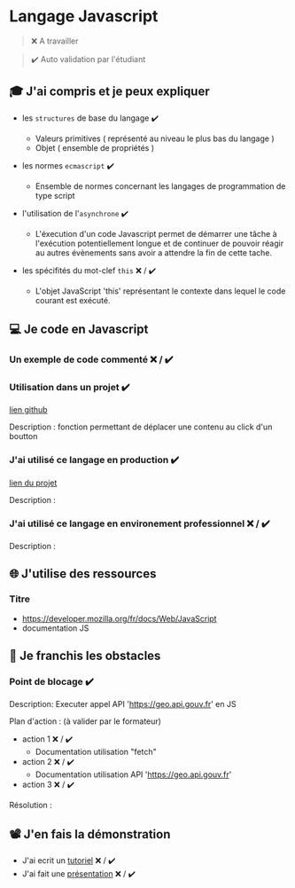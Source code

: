 # Langage Javascript

> ❌ A travailler

> ✔️ Auto validation par l'étudiant

## 🎓 J'ai compris et je peux expliquer

- les `structures` de base du langage ✔️
    
    - Valeurs primitives ( représenté au niveau le plus bas du langage )
    - Objet ( ensemble de propriétés )

- les normes `ecmascript` ✔️
    
    - Ensemble de normes concernant les langages de programmation de type script 

- l'utilisation de l'`asynchrone` ✔️

    - L'éxecution d'un code Javascript permet de démarrer une tâche à l'exécution potentiellement longue et de continuer de pouvoir réagir au autres évènements sans avoir a attendre la fin de cette tache. 

- les spécifités du mot-clef `this` ❌ / ✔️

    - L'objet JavaScript 'this' représentant le contexte dans lequel le code courant est exécuté.

## 💻 Je code en Javascript

### Un exemple de code commenté ❌ / ✔️

<!--
  let relativitéRestreinte = (e) => mc2;
--->  


### Utilisation dans un projet  ✔️

[lien github](https://github.com/jonathan-banon/Pense-bete/blob/master/PAGE_01/JS/rappel_js.js)

Description :
fonction permettant de déplacer une contenu au click d'un boutton 
### J'ai utilisé ce langage en production  ✔️

[lien du projet](...)

Description :

### J'ai utilisé ce langage en environement professionnel ❌ / ✔️

Description :

## 🌐 J'utilise des ressources

### Titre

- https://developer.mozilla.org/fr/docs/Web/JavaScript
- documentation JS

## 🚧 Je franchis les obstacles

### Point de blocage  ✔️

Description:
Executer appel API 'https://geo.api.gouv.fr' en JS

Plan d'action : (à valider par le formateur)

- action 1  ❌ / ✔️
    - Documentation utilisation "fetch" 
- action 2  ❌ / ✔️
    - Documentation utilisation API 'https://geo.api.gouv.fr'
- action 3 ❌ / ✔️
    <!--
        function api(name) {
            const API_URL = 'https://geo.api.gouv.fr/communes?nom='.concat(name);
            fetch(API_URL)
                .then((response) => response.json())
                .then((json) => {
                    console.log(json[0].codesPostaux[0])
            });
        }
        api("bordeaux");
    --->

Résolution :

## 📽️ J'en fais la démonstration

- J'ai ecrit un [tutoriel](...) ❌ / ✔️
- J'ai fait une [présentation](...) ❌ / ✔️

